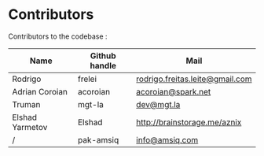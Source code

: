 Contributors
============

Contributors to the codebase : 

| Name          | Github handle | Mail  |
| ------------- |-------------  | ----- |
|  Rodrigo      | frelei        | rodrigo.freitas.leite@gmail.com|
|  Adrian Coroian      | acoroian        | acoroian@spark.net|
|  Truman     | mgt-la        | dev@mgt.la |
|  Elshad Yarmetov     | Elshad        | http://brainstorage.me/aznix |
|  /     | pak-amsiq        | info@amsiq.com |

